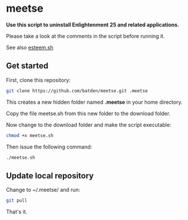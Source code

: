 # meetse

**Use this script to uninstall Enlightenment 25 and related applications.**

Please take a look at the comments in the script before running it.

See also [esteem.sh](https://github.com/batden/esteem)

## Get started

First, clone this repository:

```bash
git clone https://github.com/batden/meetse.git .meetse
```

This creates a new hidden folder named **.meetse** in your home directory.

Copy the file meetse.sh from this new folder to the download folder.

Now change to the download folder and make the script executable:

```bash
chmod +x meetse.sh
```

Then issue the following command:

```bash
./meetse.sh
```

## Update local repository

Change to ~/.meetse/ and run:

```bash
git pull
```

That's it.
